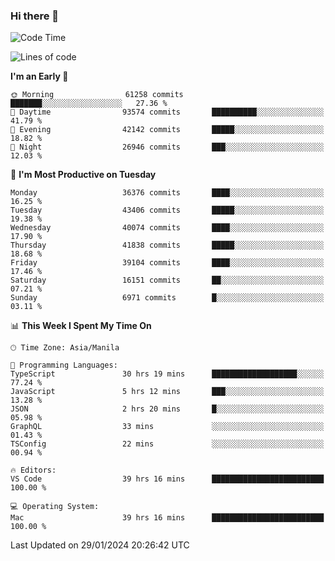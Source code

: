 ### Hi there 👋

<!--START_SECTION:waka-->
![Code Time](http://img.shields.io/badge/Code%20Time-4%2C812%20hrs%2031%20mins-blue)

![Lines of code](https://img.shields.io/badge/From%20Hello%20World%20I%27ve%20Written-105.5%20million%20lines%20of%20code-blue)

**I'm an Early 🐤** 

```text
🌞 Morning                61258 commits       ███████░░░░░░░░░░░░░░░░░░   27.36 % 
🌆 Daytime                93574 commits       ██████████░░░░░░░░░░░░░░░   41.79 % 
🌃 Evening                42142 commits       █████░░░░░░░░░░░░░░░░░░░░   18.82 % 
🌙 Night                  26946 commits       ███░░░░░░░░░░░░░░░░░░░░░░   12.03 % 
```
📅 **I'm Most Productive on Tuesday** 

```text
Monday                   36376 commits       ████░░░░░░░░░░░░░░░░░░░░░   16.25 % 
Tuesday                  43406 commits       █████░░░░░░░░░░░░░░░░░░░░   19.38 % 
Wednesday                40074 commits       ████░░░░░░░░░░░░░░░░░░░░░   17.90 % 
Thursday                 41838 commits       █████░░░░░░░░░░░░░░░░░░░░   18.68 % 
Friday                   39104 commits       ████░░░░░░░░░░░░░░░░░░░░░   17.46 % 
Saturday                 16151 commits       ██░░░░░░░░░░░░░░░░░░░░░░░   07.21 % 
Sunday                   6971 commits        █░░░░░░░░░░░░░░░░░░░░░░░░   03.11 % 
```


📊 **This Week I Spent My Time On** 

```text
🕑︎ Time Zone: Asia/Manila

💬 Programming Languages: 
TypeScript               30 hrs 19 mins      ███████████████████░░░░░░   77.24 % 
JavaScript               5 hrs 12 mins       ███░░░░░░░░░░░░░░░░░░░░░░   13.28 % 
JSON                     2 hrs 20 mins       █░░░░░░░░░░░░░░░░░░░░░░░░   05.98 % 
GraphQL                  33 mins             ░░░░░░░░░░░░░░░░░░░░░░░░░   01.43 % 
TSConfig                 22 mins             ░░░░░░░░░░░░░░░░░░░░░░░░░   00.94 % 

🔥 Editors: 
VS Code                  39 hrs 16 mins      █████████████████████████   100.00 % 

💻 Operating System: 
Mac                      39 hrs 16 mins      █████████████████████████   100.00 % 
```


 Last Updated on 29/01/2024 20:26:42 UTC
<!--END_SECTION:waka-->


<!--
**rad182/rad182** is a ✨ _special_ ✨ repository because its `README.md` (this file) appears on your GitHub profile.

Here are some ideas to get you started:

- 🔭 I’m currently working on ...
- 🌱 I’m currently learning ...
- 👯 I’m looking to collaborate on ...
- 🤔 I’m looking for help with ...
- 💬 Ask me about ...
- 📫 How to reach me: ...
- 😄 Pronouns: ...
- ⚡ Fun fact: ...
-->
